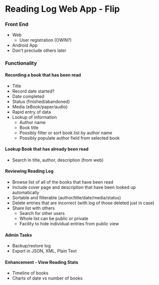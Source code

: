 # Reading Log Web App - Flip
### Front End
- Web
  - User registration (OWIN?)
- Android App
- Don't preclude others later

### Functionality
#### Recording a book that has been read
- Title
- Record date started?
- Date completed
- Status (finished/abandoned)
- Media (eBook/paper/audio)
- Rapid entry of data
- Lookup of information
  - Author name
  - Book title
  - Possibly filter or sort book list by author name
  - Possibly populate author field from selected book

#### Lookup Book that has already been read
- Search in title, author, description (from web)

#### Reviewing Reading Log
- Browse list of all of the books that have been read
- Include cover page and description that have been looked up automatically
- Sortable and filterable (author/title/date/media/status)
- Delete entries that are incorrect (with log of those deleted just in case)
- Share list with others
  - Search for other users
  - Whole list can be public or private
  - Facility to hide individual entries from public view

#### Admin Tasks
- Backup/restore log
- Export in JSON, XML, Plain Text

#### Enhancement - View Reading Stats
- Timeline of books
- Charts of date vs number of books
